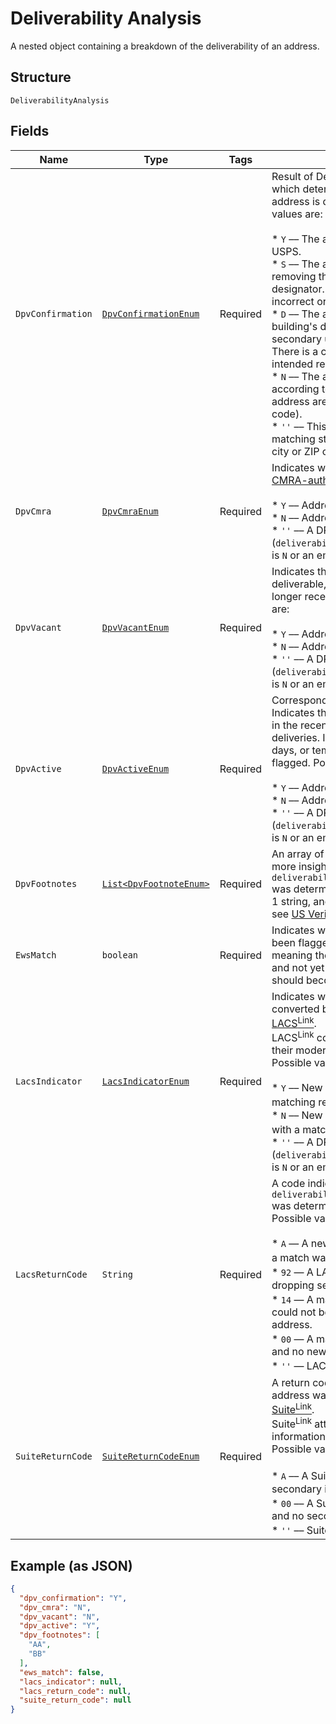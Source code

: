 
# Deliverability Analysis

A nested object containing a breakdown of the deliverability of an address.

## Structure

`DeliverabilityAnalysis`

## Fields

| Name | Type | Tags | Description | Getter | Setter |
|  --- | --- | --- | --- | --- | --- |
| `DpvConfirmation` | [`DpvConfirmationEnum`](/doc/models/dpv-confirmation-enum.md) | Required | Result of Delivery Point Validation (DPV), which determines whether or not the address is deliverable by the USPS. Possible values are:<br><br>* `Y` –– The address is deliverable by the USPS.<br>* `S` –– The address is deliverable by removing the provided secondary unit designator. This information may be incorrect or unnecessary.<br>* `D` –– The address is deliverable to the building's default address but is missing a secondary unit designator and/or number.<br>  There is a chance the mail will not reach the intended recipient.<br>* `N` –– The address is not deliverable according to the USPS, but parts of the address are valid (such as the street and ZIP code).<br>* `''` –– This address is not deliverable. No matching street could be found within the city or ZIP code. | DpvConfirmationEnum getDpvConfirmation() | setDpvConfirmation(DpvConfirmationEnum dpvConfirmation) |
| `DpvCmra` | [`DpvCmraEnum`](/doc/models/dpv-cmra-enum.md) | Required | Indicates whether or not the address is [CMRA-authorized](https://en.wikipedia.org/wiki/Commercial_mail_receiving_agency). Possible values are:<br><br>* `Y` –– Address is CMRA-authorized.<br>* `N` –– Address is not CMRA-authorized.<br>* `''` –– A DPV match is not made (`deliverability_analysis[dpv_confirmation]` is `N` or an empty string). | DpvCmraEnum getDpvCmra() | setDpvCmra(DpvCmraEnum dpvCmra) |
| `DpvVacant` | [`DpvVacantEnum`](/doc/models/dpv-vacant-enum.md) | Required | Indicates that an address was once deliverable, but has become vacant and is no longer receiving deliveries. Possible values are:<br><br>* `Y` –– Address is vacant.<br>* `N` –– Address is not vacant.<br>* `''` –– A DPV match is not made (`deliverability_analysis[dpv_confirmation]` is `N` or an empty string). | DpvVacantEnum getDpvVacant() | setDpvVacant(DpvVacantEnum dpvVacant) |
| `DpvActive` | [`DpvActiveEnum`](/doc/models/dpv-active-enum.md) | Required | Corresponds to the USPS field `dpv_no_stat`. Indicates that an address has been vacated in the recent past, and is no longer receiving deliveries. If it's been unoccupied for 90+ days, or temporarily vacant, this will be flagged. Possible values are:<br><br>* `Y` –– Address is active.<br>* `N` –– Address is not active.<br>* `''` –– A DPV match is not made (`deliverability_analysis[dpv_confirmation]` is `N` or an empty string). | DpvActiveEnum getDpvActive() | setDpvActive(DpvActiveEnum dpvActive) |
| `DpvFootnotes` | [`List<DpvFootnoteEnum>`](/doc/models/dpv-footnote-enum.md) | Required | An array of 2-character strings that gives more insight into how `deliverability_analysis[dpv_confirmation]` was determined. Will always include at least 1 string, and can include up to 3. For details, see [US Verification Details](#tag/US-Verification-Types). | List<DpvFootnoteEnum> getDpvFootnotes() | setDpvFootnotes(List<DpvFootnoteEnum> dpvFootnotes) |
| `EwsMatch` | `boolean` | Required | Indicates whether or not an address has been flagged in the [Early Warning System](https://docs.informatica.com/data-engineering/data-engineering-quality/10-4-0/address-validator-port-reference/postal-carrier-certification-data-ports/early-warning-system-return-code.html), meaning the address is under development and not yet ready to receive mail. However, it should become available in a few months. | boolean getEwsMatch() | setEwsMatch(boolean ewsMatch) |
| `LacsIndicator` | [`LacsIndicatorEnum`](/doc/models/lacs-indicator-enum.md) | Required | Indicates whether this address has been converted by<br>[LACS<sup>Link</sup>](https://postalpro.usps.com/address-quality/lacslink).<br>LACS<sup>Link</sup> corrects outdated addresses into their modern counterparts.<br>Possible values are:<br><br>* `Y` –– New address produced with a matching record in LACS<sup>Link</sup>.<br>* `N` –– New address could not be produced with a matching record in LACS<sup>Link</sup>.<br>* `''` –– A DPV match is not made (`deliverability_analysis[dpv_confirmation]` is `N` or an empty string). | LacsIndicatorEnum getLacsIndicator() | setLacsIndicator(LacsIndicatorEnum lacsIndicator) |
| `LacsReturnCode` | `String` | Required | A code indicating how `deliverability_analysis[lacs_indicator]` was determined.<br>Possible values are:<br><br>* `A` — A new address was produced because a match was found in LACS<sup>Link</sup>.<br>* `92` — A LACS<sup>Link</sup> record was matched after dropping secondary information.<br>* `14` — A match was found in LACS<sup>Link</sup>, but could not be converted to a deliverable address.<br>* `00` — A match was not found in LACS<sup>Link</sup>, and no new address was produced.<br>* `''` — LACS<sup>Link</sup> was not attempted. | String getLacsReturnCode() | setLacsReturnCode(String lacsReturnCode) |
| `SuiteReturnCode` | [`SuiteReturnCodeEnum`](/doc/models/suite-return-code-enum.md) | Required | A return code that indicates whether the address was matched and corrected by<br>[Suite<sup>Link</sup>](https://postalpro.usps.com/address-quality-solutions/suitelink).<br>Suite<sup>Link</sup> attempts to provide secondary information to business addresses.<br>Possible values are:<br><br>* `A` –– A Suite<sup>Link</sup> match was found and secondary information was added.<br>* `00` –– A Suite<sup>Link</sup> match could not be found and no secondary information was added.<br>* `''` –– Suite<sup>Link</sup> lookup was not attempted. | SuiteReturnCodeEnum getSuiteReturnCode() | setSuiteReturnCode(SuiteReturnCodeEnum suiteReturnCode) |

## Example (as JSON)

```json
{
  "dpv_confirmation": "Y",
  "dpv_cmra": "N",
  "dpv_vacant": "N",
  "dpv_active": "Y",
  "dpv_footnotes": [
    "AA",
    "BB"
  ],
  "ews_match": false,
  "lacs_indicator": null,
  "lacs_return_code": null,
  "suite_return_code": null
}
```

